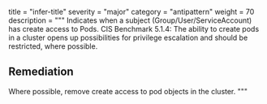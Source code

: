 
title = "infer-title"
severity = "major"
category = "antipattern"
weight = 70
description = """
Indicates when a subject (Group/User/ServiceAccount) has create access to Pods. CIS Benchmark 5.1.4: The ability to create pods in a cluster opens up possibilities for privilege escalation and should be restricted, where possible.

<!--more-->

## Remediation
Where possible, remove create access to pod objects in the cluster.
"""
